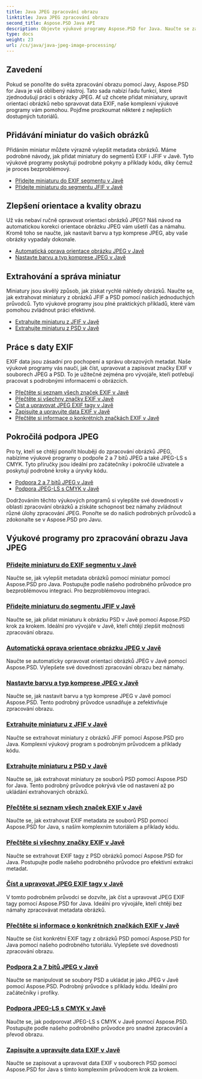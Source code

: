 ```yaml
---
title: Java JPEG zpracování obrazu
linktitle: Java JPEG zpracování obrazu
second_title: Aspose.PSD Java API
description: Objevte výukové programy Aspose.PSD for Java. Naučte se zacházet se zpracováním EXIF, JFIF, JPEG a dalšími pomocí podrobných průvodců a příkladů kódu.
type: docs
weight: 23
url: /cs/java/java-jpeg-image-processing/
---
```


## Zavedení

Pokud se ponoříte do světa zpracování obrazu pomocí Javy, Aspose.PSD for Java je váš oblíbený nástroj. Tato sada nabízí řadu funkcí, které zjednodušují práci s obrázky JPEG. Ať už chcete přidat miniatury, upravit orientaci obrázků nebo spravovat data EXIF, naše komplexní výukové programy vám pomohou. Pojďme prozkoumat některé z nejlepších dostupných tutoriálů.

## Přidávání miniatur do vašich obrázků

Přidáním miniatur můžete výrazně vylepšit metadata obrázků. Máme podrobné návody, jak přidat miniatury do segmentů EXIF i JFIF v Javě. Tyto výukové programy poskytují podrobné pokyny a příklady kódu, díky čemuž je proces bezproblémový.

- [Přidejte miniaturu do EXIF segmentu v Javě](./add-thumbnail-to-exif-segment-java/)
- [Přidejte miniaturu do segmentu JFIF v Javě](./add-thumbnail-to-jfif-segment-java/)

## Zlepšení orientace a kvality obrazu

Už vás nebaví ručně opravovat orientaci obrázků JPEG? Náš návod na automatickou korekci orientace obrázku JPEG vám ušetří čas a námahu. Kromě toho se naučte, jak nastavit barvu a typ komprese JPEG, aby vaše obrázky vypadaly dokonale.

- [Automatická oprava orientace obrázku JPEG v Javě](./auto-correct-jpeg-image-orientation-java/)
- [Nastavte barvu a typ komprese JPEG v Javě](./set-jpeg-color-compression-type-java/)

## Extrahování a správa miniatur

Miniatury jsou skvělý způsob, jak získat rychlé náhledy obrázků. Naučte se, jak extrahovat miniatury z obrázků JFIF a PSD pomocí našich jednoduchých průvodců. Tyto výukové programy jsou plné praktických příkladů, které vám pomohou zvládnout práci efektivně.

- [Extrahujte miniaturu z JFIF v Javě](./extract-thumbnail-from-jfif-java/)
- [Extrahujte miniaturu z PSD v Javě](./extract-thumbnail-from-psd-java/)

## Práce s daty EXIF

EXIF data jsou zásadní pro pochopení a správu obrazových metadat. Naše výukové programy vás naučí, jak číst, upravovat a zapisovat značky EXIF v souborech JPEG a PSD. To je užitečné zejména pro vývojáře, kteří potřebují pracovat s podrobnými informacemi o obrázcích.

- [Přečtěte si seznam všech značek EXIF v Javě](./read-all-exif-tag-list-java/)
- [Přečtěte si všechny značky EXIF v Javě](./read-all-exif-tags-java/)
- [Číst a upravovat JPEG EXIF tagy v Javě](./read-modify-jpeg-exif-tags-java/)
- [Zapisujte a upravujte data EXIF v Javě](./write-modify-exif-data-java/)
- [Přečtěte si informace o konkrétních značkách EXIF v Javě](./read-specific-exif-tags-info-java/)

## Pokročilá podpora JPEG

Pro ty, kteří se chtějí ponořit hlouběji do zpracování obrázků JPEG, nabízíme výukové programy o podpoře 2 a 7 bitů JPEG a také JPEG-LS s CMYK. Tyto příručky jsou ideální pro začátečníky i pokročilé uživatele a poskytují podrobné kroky a úryvky kódu.

- [Podpora 2 a 7 bitů JPEG v Javě](./support-2-7-bits-jpeg-java/)
- [Podpora JPEG-LS s CMYK v Javě](./support-jpeg-ls-cmyk-java/)

Dodržováním těchto výukových programů si vylepšíte své dovednosti v oblasti zpracování obrázků a získáte schopnost bez námahy zvládnout různé úlohy zpracování JPEG. Ponořte se do našich podrobných průvodců a zdokonalte se v Aspose.PSD pro Javu.
## Výukové programy pro zpracování obrazu Java JPEG
### [Přidejte miniaturu do EXIF segmentu v Javě](./add-thumbnail-to-exif-segment-java/)
Naučte se, jak vylepšit metadata obrázků pomocí miniatur pomocí Aspose.PSD pro Java. Postupujte podle našeho podrobného průvodce pro bezproblémovou integraci. Pro bezproblémovou integraci.
### [Přidejte miniaturu do segmentu JFIF v Javě](./add-thumbnail-to-jfif-segment-java/)
Naučte se, jak přidat miniaturu k obrázku PSD v Javě pomocí Aspose.PSD krok za krokem. Ideální pro vývojáře v Javě, kteří chtějí zlepšit možnosti zpracování obrazu.
### [Automatická oprava orientace obrázku JPEG v Javě](./auto-correct-jpeg-image-orientation-java/)
Naučte se automaticky opravovat orientaci obrázků JPEG v Javě pomocí Aspose.PSD. Vylepšete své dovednosti zpracování obrazu bez námahy.
### [Nastavte barvu a typ komprese JPEG v Javě](./set-jpeg-color-compression-type-java/)
Naučte se, jak nastavit barvu a typ komprese JPEG v Javě pomocí Aspose.PSD. Tento podrobný průvodce usnadňuje a zefektivňuje zpracování obrazu.
### [Extrahujte miniaturu z JFIF v Javě](./extract-thumbnail-from-jfif-java/)
Naučte se extrahovat miniatury z obrázků JFIF pomocí Aspose.PSD pro Java. Komplexní výukový program s podrobným průvodcem a příklady kódu.
### [Extrahujte miniaturu z PSD v Javě](./extract-thumbnail-from-psd-java/)
Naučte se, jak extrahovat miniatury ze souborů PSD pomocí Aspose.PSD for Java. Tento podrobný průvodce pokrývá vše od nastavení až po ukládání extrahovaných obrázků.
### [Přečtěte si seznam všech značek EXIF v Javě](./read-all-exif-tag-list-java/)
Naučte se, jak extrahovat EXIF metadata ze souborů PSD pomocí Aspose.PSD for Java, s naším komplexním tutoriálem a příklady kódu.
### [Přečtěte si všechny značky EXIF v Javě](./read-all-exif-tags-java/)
Naučte se extrahovat EXIF tagy z PSD obrázků pomocí Aspose.PSD for Java. Postupujte podle našeho podrobného průvodce pro efektivní extrakci metadat.
### [Číst a upravovat JPEG EXIF tagy v Javě](./read-modify-jpeg-exif-tags-java/)
V tomto podrobném průvodci se dozvíte, jak číst a upravovat JPEG EXIF tagy pomocí Aspose.PSD for Java. Ideální pro vývojáře, kteří chtějí bez námahy zpracovávat metadata obrázků.
### [Přečtěte si informace o konkrétních značkách EXIF v Javě](./read-specific-exif-tags-info-java/)
Naučte se číst konkrétní EXIF tagy z obrázků PSD pomocí Aspose.PSD for Java pomocí našeho podrobného tutoriálu. Vylepšete své dovednosti zpracování obrazu.
### [Podpora 2 a 7 bitů JPEG v Javě](./support-2-7-bits-jpeg-java/)
Naučte se manipulovat se soubory PSD a ukládat je jako JPEG v Javě pomocí Aspose.PSD. Podrobný průvodce s příklady kódu. Ideální pro začátečníky i profíky.
### [Podpora JPEG-LS s CMYK v Javě](./support-jpeg-ls-cmyk-java/)
Naučte se, jak podporovat JPEG-LS s CMYK v Javě pomocí Aspose.PSD. Postupujte podle našeho podrobného průvodce pro snadné zpracování a převod obrazu.
### [Zapisujte a upravujte data EXIF v Javě](./write-modify-exif-data-java/)
Naučte se zapisovat a upravovat data EXIF v souborech PSD pomocí Aspose.PSD for Java s tímto komplexním průvodcem krok za krokem.